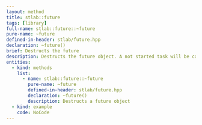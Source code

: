 ```yaml
---
layout: method
title: stlab::future
tags: [library]
full-name: stlab::future::~future
pure-name: ~future
defined-in-header: stlab/future.hpp
declaration: ~future()
brief: Destructs the future
description: Destructs the future object. A not started task will be canceled. An already running task will be abandoned and no potentially attached continuation will be triggered.
entities:
  - kind: methods
    list:
      - name: stlab::future::~future
        pure-name: ~future
        defined-in-header: stlab/future.hpp 
        declaration: ~future()
        description: Destructs a future object
  - kind: example
    code: NoCode
---
```

